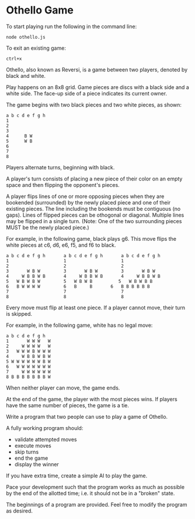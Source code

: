 # Othello Game

To start playing run the following in the command line:   
```
node othello.js
```

To exit an existing game:   
```
ctrl+x
```

Othello, also known as Reversi, is a game between two players, denoted by black and white.
 
Play happens on an 8x8 grid. Game pieces are discs with a black side and a
white side. The face-up side of a piece indicates its current owner.

The game begins with two black pieces and two white pieces, as shown:
```
a b c d e f g h
1
2
3
4      B W
5      W B
6
7
8
```

Players alternate turns, beginning with black.

A player's turn consists of placing a new piece of their color on an empty space
and then flipping the opponent's pieces.

A player flips lines of one or more opposing pieces when they are bookended
(surrounded) by the newly placed piece and one of their existing pieces. The line
including the bookends must be contiguous (no gaps). Lines of flipped pieces
can be othogonal or diagonal. Multiple lines may be flipped in a single turn.
(Note: One of the two surrounding pieces MUST be the newly placed piece.)

For example, in the following game, black plays g6. This move flips the white
pieces at c6, d6, e6, f5, and f6 to black.
```
a b c d e f g h       a b c d e f g h       a b c d e f g h
1                     1                     1
2                     2                     2
3       W B W         3       W B W         3       W B W
4     W B B W B       4     W B B W B       4     W B B W B
5   W B W B W         5   W B W B          5   W B W B B
6   B W W W W         6   B     B       6   B B B B B B
7                     7                     7
8                     8                     8
```
Every move must flip at least one piece. If a player cannot move, their turn is
skipped.

For example, in the following game, white has no legal move:
```
a b c d e f g h
1       W W W   W
2     W W W W   W
3   W W W B W W W
4     W B B W B W
5 W W W W W W B W
6   W W W W W W W
7     W W W W W W
8 B B B B B B B W
```

When neither player can move, the game ends.

At the end of the game, the player with the most pieces wins. If players have the same number of pieces, the game is a tie.

Write a program that two people can use to play a game of Othello.

A fully working program should:
- validate attempted moves
- execute moves
- skip turns
- end the game
- display the winner

If you have extra time, create a simple AI to play the game.

Pace your development such that the program works as much as possible by the end of the allotted time; i.e. it should not be in a "broken" state.

The beginnings of a program are provided. Feel free to modify the program as desired.

